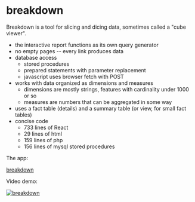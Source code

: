 # breakdown

Breakdown is a tool for slicing and dicing data, sometimes called a "cube viewer".  

- the interactive report functions as its own query generator 
- no empty pages -- every link produces data
- database access
  - stored procedures
  - prepared statements with parameter replacement
  - javascript uses browser fetch with POST
- works with data organized as dimensions and measures
  - dimensions are mostly strings, features with cardinality under 1000 or so
  - measures are numbers that can be aggregated in some way
- uses a fact table (details) and a summary table (or view, for small fact tables)
- concise code
  - 733 lines of React
  - 29 lines of html
  - 159 lines of php
  - 156 lines of mysql stored procedures


The app:

  [breakdown](http://35.231.58.42/breakdown/app/)

Video demo:

[![breakdown](https://img.youtube.com/vi/AJ-zmZ_7q50/0.jpg)](https://www.youtube.com/watch?v=AJ-zmZ_7q50)
